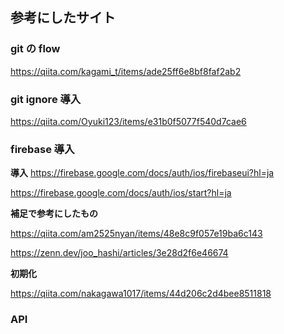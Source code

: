 ## 参考にしたサイト

### git の flow

https://qiita.com/kagami_t/items/ade25ff6e8bf8faf2ab2

### git ignore 導入

https://qiita.com/Oyuki123/items/e31b0f5077f540d7cae6

### firebase 導入

**導入**
https://firebase.google.com/docs/auth/ios/firebaseui?hl=ja

https://firebase.google.com/docs/auth/ios/start?hl=ja

**補足で参考にしたもの**

https://qiita.com/am2525nyan/items/48e8c9f057e19ba6c143

https://zenn.dev/joo_hashi/articles/3e28d2f6e46674

**初期化**

https://qiita.com/nakagawa1017/items/44d206c2d4bee8511818

### API
